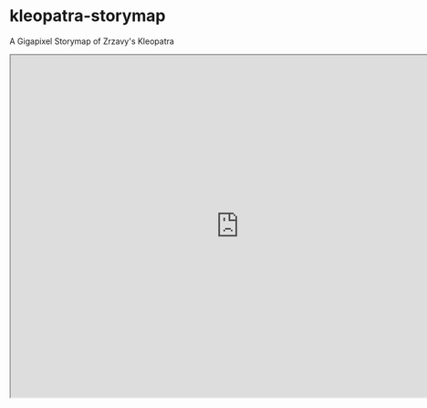 # kleopatra-storymap
A Gigapixel Storymap of Zrzavy's Kleopatra
<iframe src="https://uploads.knightlab.com/storymapjs/41e9319ff793f421cedd1146a41539ac/kleopatra-dh/draft.html" width=800 height=600></iframe>
